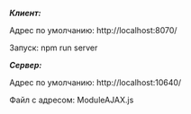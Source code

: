 ***Клиент:***

Адрес по умолчанию: http://localhost:8070/

Запуск: npm run server

***Сервер:***

Адрес по умолчанию: http://localhost:10640/

Файл с адресом: ModuleAJAX.js
